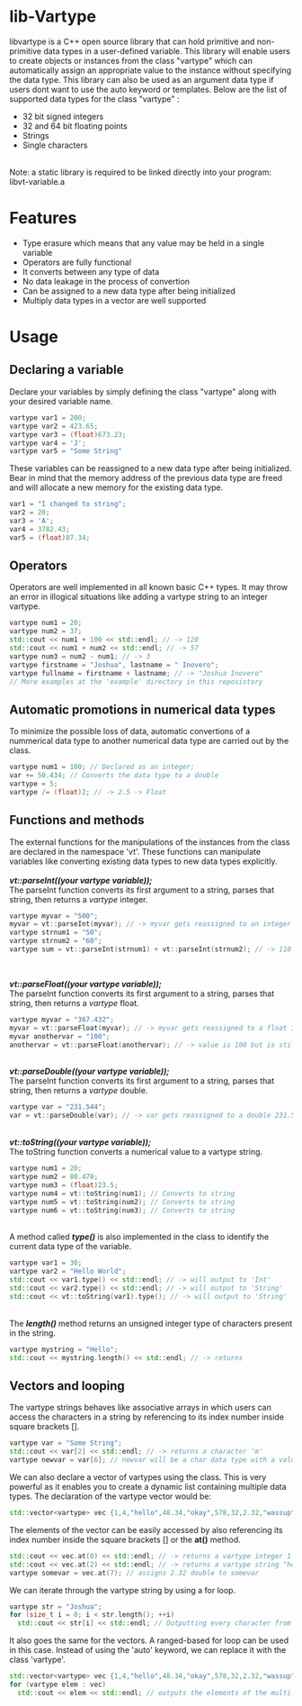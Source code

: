 # lib-Vartype #
libvartype is a C++ open source library that can hold primitive and non-primitive data types in a user-defined variable.
This library will enable users to create objects or instances from the class "vartype" which can automatically assign an
appropriate value to the instance without specifying the data type. This library can also be used as an argument data type
if users dont want to use the auto keyword or templates. Below are the list of supported data types for the class
"vartype" :
- 32 bit signed integers
- 32 and 64 bit floating points
- Strings
- Single characters
<br>
Note: a static library is required to be linked directly into your program: libvt-variable.a

# Features #
- Type erasure which means that any value may be held in a single variable
- Operators are fully functional
- It converts between any type of data
- No data leakage in the process of convertion
- Can be assigned to a new data type after being initialized
- Multiply data types in a vector are well supported

# Usage #
## Declaring a variable ##
Declare your variables by simply defining the class "vartype" along with your desired variable name.
```cpp
vartype var1 = 200;
vartype var2 = 423.65;
vartype var3 = (float)673.23;
vartype var4 = 'J';
vartype var5 = "Some String"
```

These variables can be reassigned to a new data type after being initialized. Bear in mind that the memory address of
the previous data type are freed and will allocate a new memory for the existing data type.
```cpp
var1 = "I changed to string";
var2 = 20;
var3 = 'A';
var4 = 3782.43;
var5 = (float)87.34;
```

## Operators ##
Operators are well implemented in all known basic C++ types. It may throw an error in illogical situations like adding
a vartype string to an integer vartype.
```cpp
vartype num1 = 20;
vartype num2 = 37;
std::cout << num1 + 100 << std::endl; // -> 120
std::cout << num1 + num2 << std::endl; // -> 57
vartype num3 = num2 - num1; // -> 3
vartype firstname = "Joshua", lastname = " Inovero";
vartype fullname = firstname + lastname; // -> "Joshua Inovero"
// More examples at the 'example' directory in this reposistory
```

## Automatic promotions in numerical data types ##
To minimize the possible loss of data, automatic convertions of a nummerical data type to another numerical data type
are carried out by the class.
```cpp
vartype num1 = 100; // Declared as an integer;
var += 50.434; // Converts the data type to a double
vartype = 5;
vartype /= (float)2; // -> 2.5 -> Float
```

## Functions and methods ##
The external functions for the manipulations of the instances from the class are declared in the namespace 'vt'. These
functions can manipulate variables like converting existing data types to new data types explicitly.<br><br>
___vt::parseInt((your vartype variable));___<br>
The parseInt function converts its first argument to a string, parses that string, then returns a <i>vartype</i> integer.
```cpp
vartype myvar = "500";
myvar = vt::parseInt(myvar); // -> myvar gets reassigned to an integer 500
vartype strnum1 = "50";
vartype strnum2 = "60";
vartype sum = vt::parseInt(strnum1) + vt::parseInt(strnum2); // -> 110
```
<br>

___vt::parseFloat((your vartype variable));___<br>
The parseInt function converts its first argument to a string, parses that string, then returns a <i>vartype</i> float.
```cpp
vartype myvar = "367.432";
myvar = vt::parseFloat(myvar); // -> myvar gets reassigned to a float 367.432
myvar anothervar = "100";
anothervar = vt::parseFloat(anothervar); // -> value is 100 but is still a floating type number
```
<br>___vt::parseDouble((your vartype variable));___<br>
The parseInt function converts its first argument to a string, parses that string, then returns a <i>vartype</i> double.
```cpp
vartype var = "231.544";
var = vt::parseDouble(var); // -> var gets reassigned to a double 231.544
```
<br>___vt::toString((your vartype variable));___<br>
The toString function converts a numerical value to a vartype string.
```cpp
vartype num1 = 20;
vartype num2 = 80.478;
vartype num3 = (float)23.5;
vartype num4 = vt::toString(num1); // Converts to string
vartype num5 = vt::toString(num2); // Converts to string
vartype num6 = vt::toString(num3); // Converts to string
```
<br>A method called ___type()___</i> is also implemented in the class to identify the current data type of the variable.<br>
```cpp
vartype var1 = 30;
vartype var2 = "Hello World";
std::cout << var1.type() << std::endl; // -> will output to 'Int'
std::cout << var2.type() << std::endl; // -> will output to 'String'
std::cout << vt::toString(var1).type(); // -> will output to 'String'
```
<br>The ___length()___ method returns an unsigned integer type of characters present in the string.
```cpp
vartype mystring = "Hello";
std::cout << mystring.length() << std::endl; // -> returns
```
## Vectors and looping ##
The vartype strings behaves like associative arrays in which users can access the characters in a string by referencing to its index number inside
square brackets []. 
```cpp
vartype var = "Some String";
std::cout << var[2] << std::endl; // -> returns a character 'm'
vartype newvar = var[6]; // newvar will be a char data type with a value 't'
```
We can also declare a vector of vartypes using the class. This is very powerful as it enables you to create a dynamic list containing multiple data types.
The declaration of the vartype vector would be:
 ```cpp
 std::vector<vartype> vec {1,4,"hello",48.34,"okay",578,32,2.32,"wassup",43};
 ```
The elements of the vector can be easily accessed by also referencing its index number inside the square brackets [] or the __at()__ method.
```cpp
std::cout << vec.at(0) << std::endl; // -> returns a vartype integer 1
std::cout << vec.at(2) << std::endl; // -> returns a vartype string "hello";
vartype somevar = vec.at(7); // assigns 2.32 double to somevar
```
We can iterate through the vartype string by using a for loop.
```cpp
vartype str = "Joshua";
for (size_t i = 0; i < str.length(); ++i)
  std::cout << str[i] << std::endl; // Outputting every character from the string
```
It also goes the same for the vectors. A ranged-based for loop can be used in this case. Instead of using the 'auto' keyword, we can replace
it with the class 'vartype'.
```cpp
std::vector<vartype> vec {1,4,"hello",48.34,"okay",578,32,2.32,"wassup",43};
for (vartype elem : vec)
  std::cout << elem << std::endl; // outputs the elements of the multi-data type vector
```
